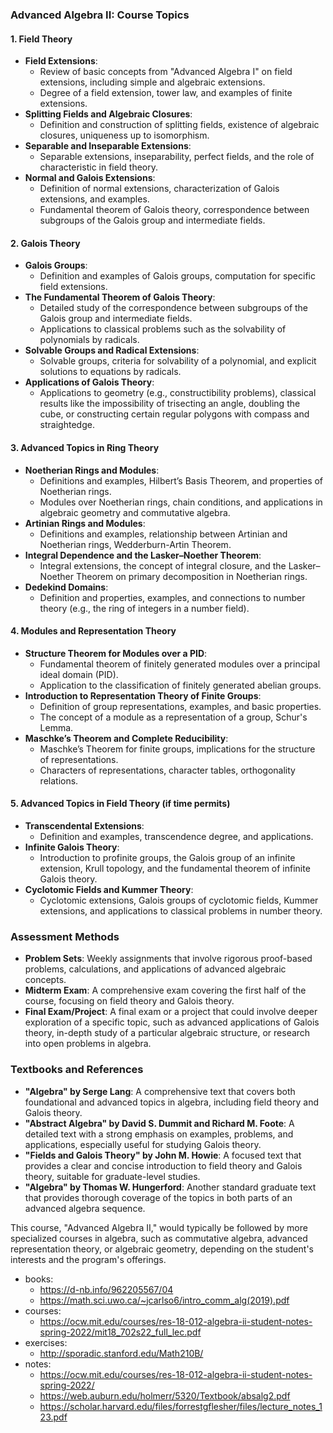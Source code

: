 ### **Advanced Algebra II: Course Topics**

#### **1. Field Theory**
- **Field Extensions**:
  - Review of basic concepts from "Advanced Algebra I" on field extensions, including simple and algebraic extensions.
  - Degree of a field extension, tower law, and examples of finite extensions.
- **Splitting Fields and Algebraic Closures**:
  - Definition and construction of splitting fields, existence of algebraic closures, uniqueness up to isomorphism.
- **Separable and Inseparable Extensions**:
  - Separable extensions, inseparability, perfect fields, and the role of characteristic in field theory.
- **Normal and Galois Extensions**:
  - Definition of normal extensions, characterization of Galois extensions, and examples.
  - Fundamental theorem of Galois theory, correspondence between subgroups of the Galois group and intermediate fields.

#### **2. Galois Theory**
- **Galois Groups**:
  - Definition and examples of Galois groups, computation for specific field extensions.
- **The Fundamental Theorem of Galois Theory**:
  - Detailed study of the correspondence between subgroups of the Galois group and intermediate fields.
  - Applications to classical problems such as the solvability of polynomials by radicals.
- **Solvable Groups and Radical Extensions**:
  - Solvable groups, criteria for solvability of a polynomial, and explicit solutions to equations by radicals.
- **Applications of Galois Theory**:
  - Applications to geometry (e.g., constructibility problems), classical results like the impossibility of trisecting an angle, doubling the cube, or constructing certain regular polygons with compass and straightedge.

#### **3. Advanced Topics in Ring Theory**
- **Noetherian Rings and Modules**:
  - Definitions and examples, Hilbert’s Basis Theorem, and properties of Noetherian rings.
  - Modules over Noetherian rings, chain conditions, and applications in algebraic geometry and commutative algebra.
- **Artinian Rings and Modules**:
  - Definitions and examples, relationship between Artinian and Noetherian rings, Wedderburn-Artin Theorem.
- **Integral Dependence and the Lasker–Noether Theorem**:
  - Integral extensions, the concept of integral closure, and the Lasker–Noether Theorem on primary decomposition in Noetherian rings.
- **Dedekind Domains**:
  - Definition and properties, examples, and connections to number theory (e.g., the ring of integers in a number field).

#### **4. Modules and Representation Theory**
- **Structure Theorem for Modules over a PID**:
  - Fundamental theorem of finitely generated modules over a principal ideal domain (PID).
  - Application to the classification of finitely generated abelian groups.
- **Introduction to Representation Theory of Finite Groups**:
  - Definition of group representations, examples, and basic properties.
  - The concept of a module as a representation of a group, Schur's Lemma.
- **Maschke’s Theorem and Complete Reducibility**:
  - Maschke’s Theorem for finite groups, implications for the structure of representations.
  - Characters of representations, character tables, orthogonality relations.

#### **5. Advanced Topics in Field Theory (if time permits)**
- **Transcendental Extensions**:
  - Definition and examples, transcendence degree, and applications.
- **Infinite Galois Theory**:
  - Introduction to profinite groups, the Galois group of an infinite extension, Krull topology, and the fundamental theorem of infinite Galois theory.
- **Cyclotomic Fields and Kummer Theory**:
  - Cyclotomic extensions, Galois groups of cyclotomic fields, Kummer extensions, and applications to classical problems in number theory.

### **Assessment Methods**
- **Problem Sets**: Weekly assignments that involve rigorous proof-based problems, calculations, and applications of advanced algebraic concepts.
- **Midterm Exam**: A comprehensive exam covering the first half of the course, focusing on field theory and Galois theory.
- **Final Exam/Project**: A final exam or a project that could involve deeper exploration of a specific topic, such as advanced applications of Galois theory, in-depth study of a particular algebraic structure, or research into open problems in algebra.

### **Textbooks and References**
- **"Algebra" by Serge Lang**: A comprehensive text that covers both foundational and advanced topics in algebra, including field theory and Galois theory.
- **"Abstract Algebra" by David S. Dummit and Richard M. Foote**: A detailed text with a strong emphasis on examples, problems, and applications, especially useful for studying Galois theory.
- **"Fields and Galois Theory" by John M. Howie**: A focused text that provides a clear and concise introduction to field theory and Galois theory, suitable for graduate-level studies.
- **"Algebra" by Thomas W. Hungerford**: Another standard graduate text that provides thorough coverage of the topics in both parts of an advanced algebra sequence.

This course, "Advanced Algebra II," would typically be followed by more specialized courses in algebra, such as commutative algebra, advanced representation theory, or algebraic geometry, depending on the student's interests and the program's offerings.

- books:
    - https://d-nb.info/962205567/04
    - https://math.sci.uwo.ca/~jcarlso6/intro_comm_alg(2019).pdf
- courses:
    - https://ocw.mit.edu/courses/res-18-012-algebra-ii-student-notes-spring-2022/mit18_702s22_full_lec.pdf
- exercises:
    - http://sporadic.stanford.edu/Math210B/
- notes:
    - https://ocw.mit.edu/courses/res-18-012-algebra-ii-student-notes-spring-2022/
    - https://web.auburn.edu/holmerr/5320/Textbook/absalg2.pdf
    - https://scholar.harvard.edu/files/forrestgflesher/files/lecture_notes_123.pdf